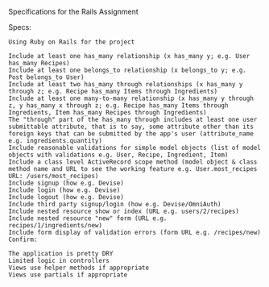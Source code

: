 Specifications for the Rails Assignment

Specs:

    Using Ruby on Rails for the project
    
    Include at least one has_many relationship (x has_many y; e.g. User has_many Recipes)
    Include at least one belongs_to relationship (x belongs_to y; e.g. Post belongs_to User)
    Include at least two has_many through relationships (x has_many y through z; e.g. Recipe has_many Items through Ingredients)
    Include at least one many-to-many relationship (x has_many y through z, y has_many x through z; e.g. Recipe has_many Items through Ingredients, Item has_many Recipes through Ingredients)
    The "through" part of the has_many through includes at least one user submittable attribute, that is to say, some attribute other than its foreign keys that can be submitted by the app's user (attribute_name e.g. ingredients.quantity)
    Include reasonable validations for simple model objects (list of model objects with validations e.g. User, Recipe, Ingredient, Item)
    Include a class level ActiveRecord scope method (model object & class method name and URL to see the working feature e.g. User.most_recipes URL: /users/most_recipes)
    Include signup (how e.g. Devise)
    Include login (how e.g. Devise)
    Include logout (how e.g. Devise)
    Include third party signup/login (how e.g. Devise/OmniAuth)
    Include nested resource show or index (URL e.g. users/2/recipes)
    Include nested resource "new" form (URL e.g. recipes/1/ingredients/new)
    Include form display of validation errors (form URL e.g. /recipes/new)
    Confirm:

    The application is pretty DRY
    Limited logic in controllers
    Views use helper methods if appropriate
    Views use partials if appropriate